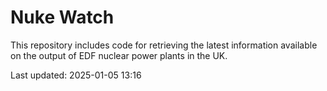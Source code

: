 # Nuke Watch

This repository includes code for retrieving the latest information available on the output of EDF nuclear power plants in the UK.

Last updated: 2025-01-05 13:16
